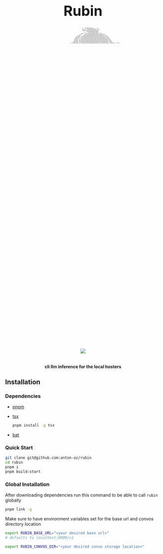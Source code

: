 <h1 align="center" style="font-size: 45px; margin-bottom: 0;">Rubin</h1>
<div
  align="center"
  style=
    "
    padding: 0;
    margin: 0;
    min-width: fit;
    height: 27%;
    "
>
    <pre style="
        padding: 0;
        margin: 0;
        transform: scale(0.5);
        max-height: 10%;
        top: 0;
    ">
                  ⠀⠀⠀⠀⠀⠀⠀⠀⠀⢸⣄⡛⢿⣿⣿⣿⣶⣤⡑⣦⡀⠀⠀⠀⠀⠀⠀⠀⠀⠀⠀⠀⠀⠀⠀⠀⠀⠀⠀⠀⠀⠀⠀⠀⠀⠀⠀⠀⠀⠀⠀⠀⠀⠀⠀
                          ⠀⠀⠈⠛⠛⠻⢿⣿⣿⣿⣿⣿⣿⠀⠀⠀⠀⠀⠀⠀⠀⠀⠀⠀⠀⠀⠀⠀⠀⠀⠀⠀⠀⠀⠀⠀⠀⠀⠀⠀⠀⠀⠀⠀⠀⠀⠀
                         ⠀⢀⣠⠶⠊⣭⣽⣾⣿⣿⣿⣿⣿⣟⣴⣧⣤⣄⠀⠀⠀⠀⠀⠀⠀⠀⠀⠀⠀⠀⠀⠀⠀⠀⠀⠀⠀⠀⠀⠀⠀⠀⠀⠀⠀⠀⠀⠀
                       ⠀⣠⣶⡿⣡⣴⣿⣿⣿⣿⣿⣿⣿⣿⣿⣿⣿⣿⣷⣝⢷⣄⠀⠀⠀⠀⠀⠀⠀⠀⠀⠀⠀⠀⠀⠀⠀⠀⠀⠀⠀⠀⠀⠀⠀⠀⠀⠀⠀⠀
                       ⣰⣿⡟⣓⣵⣿⣿⣿⣿⣿⣿⣿⣿⣿⣿⣿⣿⣿⣿⣿⣯⣻⣦ ⠀⠀⠀⠀⠀⠀⠀⠀⠀⠀⠀⠀⠀⠀⠀⠀⠀⠀⠀⠀⠀⠀⠀⠀⠀⠀
                      ⣰⣿⣿⡇⣿⣾⣿⣿⣿⣿⣿⣿⣿⣿⣿⣿⣿⣿⣿⣿⣿⣿⡏⣿⣦      ⠀⠀⠀⠀⠀ ⠀ ⠀⠀⠀⠀⠀⠀⠀⠀⠀⠀⠀⠀
                   ⣤⣶⣾⣿⣿⣿⣷⠸⣿⣿⣿⣿⣿⣿⣿⣿⣿⣿⣿⣷⣿⣿⣿⣿⣿⣇⣿⣿⣷⣦⣍⡛           ⠀⠀⠀⠀⠀⠀⠀⠀⠀⠀⠀
                ⢊⣭⠭⢉⣽⣿⣿⣻⣿⡿⠠⣿⡿⠛⠋⠛⠻⠿⠿⣿⣿⣿⣿⠿⠟⠛⠛⠻⣿⣿⣿⣿⣙⢛⠻⣌                     
               ⢰⣿⢋⣼⣿⣿⣿⣿⣿⠟⡁⠉⠉⣠⣶⣶⣶⣤⣄⠀⣿⣿⣿⠁⢠⣤⣴⣶⣶⣬⣿⣿⣿⣿⣎                       
               ⣿⡏⣼⣿⣿⡿⠋⠉⠁⠀⠃⢠⣺⣿⣿⣿⣿⠿⢿⣿⣿⣿⣷⣿⠿⢿⣿⣿⣿⣿⣿⣿⡿⣿⣿                       
               ⠛⣰⣿⣿⣿⡇⠀⠀⢠⣴⠀⠰⢿⣿⣶⣶⣶⣾⣿⣿⣿⣿⣿⢿⣿⢶⣶⣶⣾⣿⣿⢟⡇⣿⣿                       
              ⣶⣿⣿⣿⣿⣿⡆⠀⠀⣺⣿⠐⠐⣿⣿⣿⣿⣿⣿⡟⡊⣻⣿⣿⣿⢿⣿⣿⣿⣿⣿⣿⡞⡇⣿⣿⣷⣜                     
            ⡰⠎⠿⢉⣽⣿⣿⡿⠃⠀⠀⢋⣿⠀⠹⠿⣿⣿⣿⡿⢿⣣⣥⣤⣉⣡⣮⣿⡿⣿⣿⣿⡟⣿⣷⢱⣿⣿⣿⣿⣿⣶⣝                  
            ⣤⠖⢠⣿⣿⣿⡿⠃⠀⠀⢀⣾⣿⢀⠄⣅⣼⣿⣽⣿⣿⣿⣿⣿⡿⣿⣿⣿⣿⣿⣿⣫⣯⣿⣿⣮⢻⣿⣿⣿⣷⡉⡻⣧                 
    ⠀⠀⠀⠀⠀⠀⠀⠀⠀⢠⣾⣿⠿⠉⠀⠀⠀⣴⡟⣹⣿⣿⣼⢏⣾⣿⣿⡿⣿⢿⡿⣛⣁⡻⣿⡻⣿⣿⣿⣿⣼⣿⣿⣿⣷⢹⣿⣿⣿⣧⢻⡜⣿   ⠀⠀⠀⠀         
    ⠀⠀⠀⠀⠀⠀⠀⠀⠀⢼⣫⡻⠁⠀⠀⠀⠸⡏⣼⡿⣿⣿⣿⣼⣿⣿⣫⣴⣶⣾⡿⠿⣿⠿⢿⣿⣦⣮⣿⣿⣿⣿⣿⣿⡿⢸⣿⣿⣿⣿⢸⡇⠙⠛⠀⠀⠀⠀⠀⠀         
    ⠀⠀⠀⠀⠀⠀⠀⠀⠀    ⠀⠀⠀⠀⢰⣿⣧⣿⣿⣿⣿⣿⣿⣿⣿⣿⣿⣿⣶⣶⣾⣿⣿⣿⣿⣿⣿⣿⣿⣿⣿⡇⢸⣿⣿⣿⣿⡀⠀⠀⠀⠀⠀⠀⠀⠀          
    ⠀⠀⠀⠀⠀⠀⠀⠀⠀    ⠀⠀⠀⠀⣸⣿⣿⣿⣿⣿⣿⣿⣿⣿⣿⣿⣿⣿⣿⣿⣿⣿⣿⣿⣿⣿⣿⣿⣿⣿⣿⣿⢸⣿⣿⣿⣿⣿⣦⣀⣀⠀⠀⠀⠀           
    ⠀⠀⠀⠀⠀⠀⠀⠀   ⠀⠀⠀⠀⢀⣴⣿⡿⣡⣿⣿⣿⣿⣿⣿⣿⣿⣿⣿⣿⣿⣿⣿⣿⣿⣿⣿⣿⣿⣿⣿⣿⣿⣿⣧⠹⣿⣿⣿⣿⣆⠉⠀⠀⠀⠀⠀⠀⠀⠀⠀⠀⠀⠀⠀⠀⠀⠀
    ⠀⠀⠀⠀⠀⠀⠀  ⠀⠀⠀⠀⠀⢠⣿⡿⡟⣴⣿⣿⣿⣿⣿⣿⣿⣿⣿⣿⣿⣿⣿⣿⣿⣿⣿⣿⣿⣿⣿⣿⣿⣿⣿⣿⣿⣷⠉⡙⠿⣿⣿⡆⠀⠀⠀⠀⠀⠀⠀⠀⠀⠀⠀⠀⠀⠀⠀⠀
    ⠀⠀⠀⠀⠀    ⠀⠀⠀⠀⠀⢸⡟⢡⣿⣿⡿⢹⣿⣿⣿⣿⣿⣿⣿⣿⣿⣿⣿⣿⣿⣿⣿⣿⣿⣿⣿⣿⣿⣿⣿⣿⡽⣿⡆   ⣙⠃⠀⠀⠀⠀⠀⠀⠀⠀⠀⠀⠀⠀⠀⠀⠀⠀
    ⠀⠀⠀⠀⠀⠀⠀⠀⠀⠀⠀⠀⠀⠀⠐⠇⠘⣿⡿⢃⣿⣿⣿⣿⣿⣿⣿⣿⣿⣿⣿⣿⣿⣿⣿⣿⣿⣿⣿⣿⣿⣿⣿⣿⣿⡇⢻⠇       ⠀⠀⠀⠀⠀⠀⠀⠀⠀⠀⠀⠀⠀⠀
    ⠀⠀⠀⠀⠀⠀⠀⠀⠀⠀⠀⠀⠀⠀⠀⠀⠀⠈⢁⣿⣿⣿⣿⣿⣿⣿⣿⣿⣿⣿⣿⣿⣿⣿⣿⣿⣿⣿⣿⣿⣿⣿⣿⣿⣿⣷⠈⠧         ⠀⠀⠀⠀⠀⠀⠀⠀⠀⠀⠀⠀
    ⠀⠀⠀⠀⠀⠀⠀⠀⠀⠀⠀⠀⠀⠀⠀⠀⠀⠀⣾⣿⣿⡿⢫⣿⣿⣿⣿⣿⣿⣿⣿⣿⣿⣿⣿⣿⣿⣿⣿⣿⣿⣿⣿⢿⣿⣿⣦            ⠀⠀⠀⠀⠀⠀⠀⠀⠀⠀
    ⠀⠀⠀⠀⠀⠀     ⠀⠀⠀⠀  ⢰⣿⣿⡟⠁⣿⣿⣿⣿⣿⣿⣿⣿⣿⣿⣿⣿⣿⣿⣿⣿⣿⣿⣿⣿⣿⠘⣿⣿⣿⡌           ⠀⠀⠀⠀⠀⠀⠀⠀⠀⠀
                    ⠀⢸⣿⣿⠁⠀⣿⣿⣿⣿⣿⣿⣿⢻⣿⣿⣿⣿⣿⣿⣿⣿⣿⣿⣿⣿⡏⠀⠈⣿⣿⢃                     
                  ⠀⠀⠀⠀⢻⣿⠄⠀⠘⢿⣿⡿⣿⣿⣿⢀⣿⣿⣿⣿⣿⣿⡿⣼⣿⣿⣿⣿⠀⠀⠀⣿⢏               ⠀⠀⠀⠀⠀⠀⠀
                   ⠀⠀⠀⠀⢸⡇⠀⠀⢹⣿⠇⣿⣿⡟⣸⣿⣿⣿⣿⣿⡟⣱⣿⣿⣿⣿⣿⡄⠀⢸⠇                     ⠀⠀
                   ⠀⠀⠀⠀⠜⠁⠀⢀⣿⠟⣰⣿⠏⢰⣿⣿⣿⣿⣿⡿⠀⢻⣿⣿⣿⣧⠛⣿⣆                  ⠀⠀⠀⠀⠀⠀⠀
                   ⠀⠀⠀⠀⠀⠀⠀⣿⠃⠀⣿⡟⠀⢸⣿⣿⣿⣿⣿⣇⠀⠀⠻⣿⣿⣿⠀⡈⡟                         
                      ⠀⠀⠀⠀⠻⠀⠀⠈⢋⡀⠀⠹⣿⣿⣿⣿⣿⡄⠀⠀⣿⡿⠃⠀                      ⠀⠀⠀⠀⠀
                  ⠀⠀⠀  ⠀⠀⠀⠀⠀⠀⠀⠀⢳⠀⠀⠈⢿⡇⢻⣿⠁⠀⢰⡿⠁                             
                 ⠀⠀⠀    ⠀⠀⠀⠀⠀⠀⠀⠈⠀⠀⠀⣸⢇⣾⠃⠀⠀⠀⠳⣄                             
               ⠀⠀⠀⠀⠀      ⠀ ⠀⠀⠀⠀⠀⠀⠘⠁⢸⡇⠀⠀⠀⠀            ⠀⠀⠀⠀        ⠀⠀⠀⠀⠀⠀⠀
                              ⠀⠀⠀⠀⠀⠀⠈⠷                                   
    </pre>
</div>

<div align="center" style="padding: 1em;">
    <img src="https://img.shields.io/github/languages/code-size/anton-oz/rubin?style=flat-square" />
</div>

<h4 align="center">cli llm inference for the local hosters</h4>

## Installation

### Dependencies

- [pnpm](https://pnpm.io/installation)

- [tsx](https://tsx.is/)
    ```bash
    pnpm install -g tsx
    ```
- [bat](https://github.com/sharkdp/bat?tab=readme-ov-file#installation)

### Quick Start

```bash
git clone git@github.com:anton-oz/rubin
cd rubin
pnpm i
pnpm build:start
```

### Global Installation

After downloading dependencies run this command to be able to call `rubin` globally
```bash
pnpm link -g
```
Make sure to have environment variables set for the base url and convos directory location
```bash
export RUBIN_BASE_URL="<your desired base url>"
# defaults to localhost:8000/v1

export RUBIN_CONVOS_DIR="<your desired convo storage location>"
```
